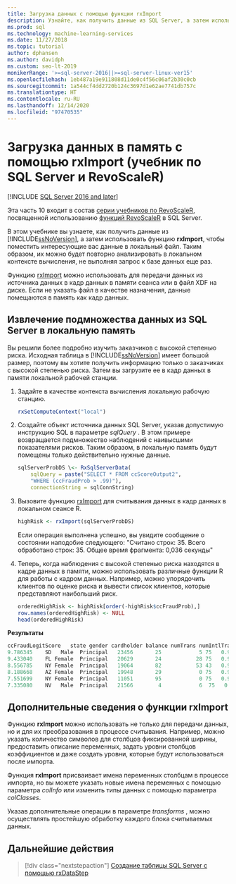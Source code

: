 ```yaml
---
title: Загрузка данных с помощью функции rxImport
description: Узнайте, как получить данные из SQL Server, а затем использовать функцию rxImport, чтобы поместить интересующие вас данные в локальный файл.
ms.prod: sql
ms.technology: machine-learning-services
ms.date: 11/27/2018
ms.topic: tutorial
author: dphansen
ms.author: davidph
ms.custom: seo-lt-2019
monikerRange: '>=sql-server-2016||>=sql-server-linux-ver15'
ms.openlocfilehash: 1eb487a19e911808d11de0c4f56c06af2b30c0cb
ms.sourcegitcommit: 1a544cf4dd2720b124c3697d1e62ae7741db757c
ms.translationtype: HT
ms.contentlocale: ru-RU
ms.lasthandoff: 12/14/2020
ms.locfileid: "97470535"
---
```

# <a name="load-data-into-memory-using-rximport-sql-server-and-revoscaler-tutorial"></a>Загрузка данных в память с помощью rxImport (учебник по SQL Server и RevoScaleR)
[!INCLUDE [SQL Server 2016 and later](../../includes/applies-to-version/sqlserver2016.md)]

Эта часть 10 входит в состав [серии учебников по RevoScaleR](deepdive-data-science-deep-dive-using-the-revoscaler-packages.md), посвященной использованию [функций RevoScaleR](/machine-learning-server/r-reference/revoscaler/revoscaler) в SQL Server.

В этом учебнике вы узнаете, как получить данные из [!INCLUDE[ssNoVersion](../../includes/ssnoversion-md.md)], а затем использовать функцию **rxImport**, чтобы поместить интересующие вас данные в локальный файл. Таким образом, их можно будет повторно анализировать в локальном контексте вычисления, не выполняя запрос к базе данных еще раз.

Функцию [rxImport](/machine-learning-server/r-reference/revoscaler/rximport) можно использовать для передачи данных из источника данных в кадр данных в памяти сеанса или в файл XDF на диске. Если не указать файл в качестве назначения, данные помещаются в память как кадр данных.

## <a name="extract-a-subset-of-data-from-sql-server-to-local-memory"></a>Извлечение подмножества данных из SQL Server в локальную память

Вы решили более подробно изучить заказчиков с высокой степенью риска. Исходная таблица в [!INCLUDE[ssNoVersion](../../includes/ssnoversion-md.md)] имеет большой размер, поэтому вы хотите получить информацию только о заказчиках с высокой степенью риска. Затем вы загрузите ее в кадр данных в памяти локальной рабочей станции.

1. Задайте в качестве контекста вычисления локальную рабочую станцию.

    ```R
    rxSetComputeContext("local")
    ```

2. Создайте объект источника данных SQL Server, указав допустимую инструкцию SQL в параметре *sqlQuery* . В этом примере возвращается подмножество наблюдений с наивысшими показателями рисков. Таким образом, в локальную память будут помещены только действительно нужные данные.

    ```R
    sqlServerProbDS \<- RxSqlServerData(
        sqlQuery = paste("SELECT * FROM ccScoreOutput2",
        "WHERE (ccFraudProb > .99)"),
        connectionString = sqlConnString)
    ```

3. Вызовите функцию [rxImport](/machine-learning-server/r-reference/revoscaler/rximport) для считывания данных в кадр данных в локальном сеансе R.

    ```R
    highRisk <- rxImport(sqlServerProbDS)
    ```

    Если операция выполнена успешно, вы увидите сообщение о состоянии наподобие следующего: "Считано строк: 35. Всего обработано строк: 35. Общее время фрагмента: 0,036 секунды"

4. Теперь, когда наблюдения с высокой степенью риска находятся в кадре данных в памяти, можно использовать различные функции R для работы с кадром данных. Например, можно упорядочить клиентов по оценке риска и вывести список клиентов, которые представляют наибольший риск.

    ```R
    orderedHighRisk <- highRisk[order(-highRisk$ccFraudProb),]
    row.names(orderedHighRisk) <- NULL
    head(orderedHighRisk)
    ```

**Результаты**

```R
ccFraudLogitScore   state gender cardholder balance numTrans numIntlTrans creditLine ccFraudProb1
9.786345    SD   Male  Principal   23456       25            5 75   0.99994382
9.433040    FL Female  Principal   20629       24           28 75   0.99992003
8.556785    NY Female  Principal   19064       82           53 43   0.99980784
8.188668    AZ Female  Principal   19948       29            0 75   0.99972235
7.551699    NY Female  Principal   11051       95            0 75   0.99947516
7.335080    NV   Male  Principal   21566        4            6  75   0.9993482
```

## <a name="more-about-rximport"></a>Дополнительные сведения о функции rxImport

Функцию **rxImport** можно использовать не только для передачи данных, но и для их преобразования в процессе считывания. Например, можно указать количество символов для столбцов фиксированной ширины, предоставить описание переменных, задать уровни столбцов коэффициентов и даже создать уровни, которые будут использоваться после импорта.

Функция **rxImport** присваивает имена переменных столбцам в процессе импорта, но вы можете указать новые имена переменных с помощью параметра *colInfo* или изменить типы данных с помощью параметра *colClasses*.

Указав дополнительные операции в параметре *transforms* , можно осуществлять простейшую обработку каждого блока считываемых данных.

## <a name="next-steps"></a>Дальнейшие действия

> [!div class="nextstepaction"]
> [Создание таблицы SQL Server с помощью rxDataStep](../../machine-learning/tutorials/deepdive-move-data-between-sql-server-and-xdf-file.md)